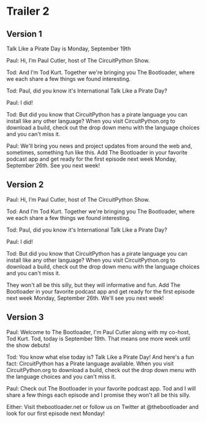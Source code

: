
# Trailer 2
## Version 1

Talk Like a Pirate Day is Monday, September 19th

Paul: Hi, I’m Paul Cutler, host of The CircuitPython Show.

Tod: And I’m Tod Kurt.  Together we're bringing you The Bootloader, where we each share a few things we found interesting.

Tod: Paul, did you know it's International Talk Like a Pirate Day?

Paul: I did!

Tod: But did you know that CircuitPython has a pirate language you can install like any other language? When you visit CircuitPython.org to download a build, check out the drop down menu with the language choices and you can't miss it.

Paul: We'll bring you news and project updates from around the web and, sometimes, something fun like this.  Add The Bootloader in your favorite podcast app and get ready for the first episode next week Monday, September 26th.  See you next week!

## Version 2

Paul: Hi, I’m Paul Cutler, host of The CircuitPython Show.

Tod: And I’m Tod Kurt.  Together we're bringing you The Bootloader, where we each share a few things we found interesting.

Tod: Paul, did you know it's International Talk Like a Pirate Day?

Paul: I did!

Tod: But did you know that CircuitPython has a pirate language you can install like any other language? When you visit CircuitPython.org to download a build, check out the drop down menu with the language choices and you can't miss it.

They won't all be this silly, but they will informative and fun. Add The Bootloader in your favorite podcast app and get ready for the first episode next week Monday, September 26th.  We'll see you next week!

## Version 3

Paul: Welcome to The Bootloader, I'm Paul Cutler along with my co-host, Tod Kurt.  Tod, today is September 19th.  That means one more week until the show debuts!

Tod: You know what else today is?  Talk Like a Pirate Day!  And here's a fun fact: CircuitPython has a Pirate language available. When you visit CircuitPython.org to download a build, check out the drop down menu with the language choices and you can't miss it.

Paul:  Check out The Bootloader in your favorite podcast app.  Tod and I will share a few things each episode and I promise they won't all be this silly.

Either: Visit thebootloader.net or follow us on Twitter at @thebootloader and look for our first episode next Monday!